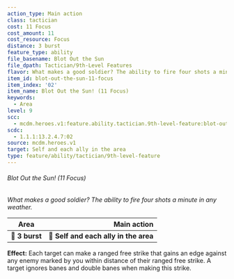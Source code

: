 ```yaml
---
action_type: Main action
class: tactician
cost: 11 Focus
cost_amount: 11
cost_resource: Focus
distance: 3 burst
feature_type: ability
file_basename: Blot Out the Sun
file_dpath: Tactician/9th-Level Features
flavor: What makes a good soldier? The ability to fire four shots a minute in any weather.
item_id: blot-out-the-sun-11-focus
item_index: '02'
item_name: Blot Out the Sun! (11 Focus)
keywords:
  - Area
level: 9
scc:
  - mcdm.heroes.v1:feature.ability.tactician.9th-level-feature:blot-out-the-sun-11-focus
scdc:
  - 1.1.1:13.2.4.7:02
source: mcdm.heroes.v1
target: Self and each ally in the area
type: feature/ability/tactician/9th-level-feature
---
```


###### Blot Out the Sun! (11 Focus)

*What makes a good soldier? The ability to fire four shots a minute in any weather.*

| **Area**       |                       **Main action** |
| -------------- | ------------------------------------: |
| **📏 3 burst** | **🎯 Self and each ally in the area** |

**Effect:** Each target can make a ranged free strike that gains an edge against any enemy marked by you within distance of their ranged free strike. A target ignores banes and double banes when making this strike.
